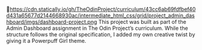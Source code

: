 🔗https://cdn.statically.io/gh/TheOdinProject/curriculum/43cc6ab69fdfbef40d431a65677d2144668930ac/intermediate_html_css/grid/project_admin_dashboard/imgs/dashboard-project.png
This project was built as part of the Admin Dashboard assignment in The Odin Project’s curriculum. While the structure follows the original specification, I added my own creative twist by giving it a Powerpuff Girl theme.
